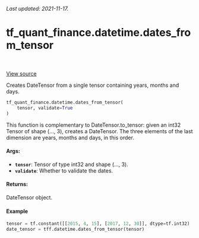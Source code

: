 <!--
This file is generated by a tool. Do not edit directly.
For open-source contributions the docs will be updated automatically.
-->

*Last updated: 2021-11-17.*

<div itemscope itemtype="http://developers.google.com/ReferenceObject">
<meta itemprop="name" content="tf_quant_finance.datetime.dates_from_tensor" />
<meta itemprop="path" content="Stable" />
</div>

# tf_quant_finance.datetime.dates_from_tensor

<!-- Insert buttons and diff -->

<table class="tfo-notebook-buttons tfo-api" align="left">
</table>

<a target="_blank" href="https://github.com/google/tf-quant-finance/blob/master/tf_quant_finance/datetime/date_tensor.py">View source</a>



Creates DateTensor from a single tensor containing years, months and days.

```python
tf_quant_finance.datetime.dates_from_tensor(
    tensor, validate=True
)
```



<!-- Placeholder for "Used in" -->

This function is complementary to DateTensor.to_tensor: given an int32 Tensor
of shape (..., 3), creates a DateTensor. The three elements of the last
dimension are years, months and days, in this order.

#### Args:


* <b>`tensor`</b>: Tensor of type int32 and shape (..., 3).
* <b>`validate`</b>: Whether to validate the dates.


#### Returns:

DateTensor object.


#### Example

```python
tensor = tf.constant([[2015, 4, 15], [2017, 12, 30]], dtype=tf.int32)
date_tensor = tff.datetime.dates_from_tensor(tensor)
```